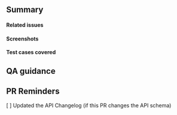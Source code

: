 ## Summary

#### Related issues

#### Screenshots

#### Test cases covered

<!---These are the tests written in this PR and the cases they cover -->

## QA guidance

<!---These are developer instructions on how to test or validate the work -->

## PR Reminders
[ ] Updated the API Changelog (if this PR changes the API schema)

